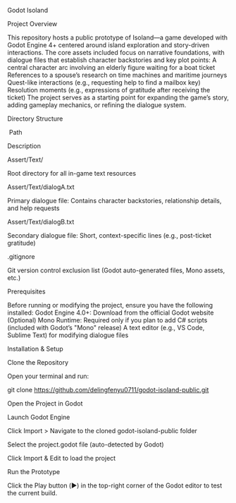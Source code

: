 Godot Isoland

Project Overview​

This repository hosts a public prototype of Isoland—a game developed with Godot Engine 4+ centered around island exploration and story-driven interactions. The core assets included focus on narrative foundations, with dialogue files that establish character backstories and key plot points:​
A central character arc involving an elderly figure waiting for a boat ticket​
References to a spouse’s research on time machines and maritime journeys​
Quest-like interactions (e.g., requesting help to find a mailbox key)​
Resolution moments (e.g., expressions of gratitude after receiving the ticket)​
The project serves as a starting point for expanding the game’s story, adding gameplay mechanics, or refining the dialogue system.

Directory Structure​

​
Path​

Description​

Assert/Text/​

Root directory for all in-game text resources​

Assert/Text/dialogA.txt​

Primary dialogue file: Contains character backstories, relationship details, and help requests​

Assert/Text/dialogB.txt​

Secondary dialogue file: Short, context-specific lines (e.g., post-ticket gratitude)​

.gitignore​

Git version control exclusion list (Godot auto-generated files, Mono assets, etc.)​
​

Prerequisites​

Before running or modifying the project, ensure you have the following installed:​
Godot Engine 4.0+: Download from the official Godot website​
(Optional) Mono Runtime: Required only if you plan to add C# scripts (included with Godot’s "Mono" release)​
A text editor (e.g., VS Code, Sublime Text) for modifying dialogue files​

Installation & Setup​

Clone the Repository​

Open your terminal and run:​
​

git clone https://github.com/delingfenyu0711/godot-isoland-public.git​
​

Open the Project in Godot​

Launch Godot Engine​

Click Import > Navigate to the cloned godot-isoland-public folder​

Select the project.godot file (auto-detected by Godot)​

Click Import & Edit to load the project​

Run the Prototype​

Click the Play button (▶️) in the top-right corner of the Godot editor to test the current build.

